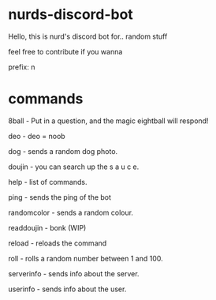 # nurds-discord-bot

Hello, this is nurd's discord bot for.. random stuff

feel free to contribute if you wanna

prefix: n

# commands

8ball - Put in a question, and the magic eightball will respond!

deo - deo = noob

dog - sends a random dog photo.

doujin - you can search up the s a u c e.

help - list of commands.

ping - sends the ping of the bot

randomcolor - sends a random colour.

readdoujin - bonk (WIP)

reload - reloads the command

roll - rolls a random number between 1 and 100.

serverinfo - sends info about the server.

userinfo - sends info about the user.
